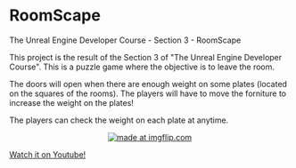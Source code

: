# RoomScape
The Unreal Engine Developer Course - Section 3 - RoomScape

This project is the result of the Section 3 of "The Unreal Engine Developer Course". This is a puzzle game where
the objective is to leave the room.

The doors will open when there are enough weight on some plates (located on the squares of the rooms). The players will have to 
move the forniture to increase the weight on the plates!

The players can check the weight on each plate at anytime.

<p align="center">
  <a href="https://imgflip.com/gif/21xn89"><img src="https://i.imgflip.com/21xn89.gif" title="made at imgflip.com"/></a>
<p/>

[Watch it on Youtube!](https://www.youtube.com/watch?v=3t-Y-HlP0h8)
